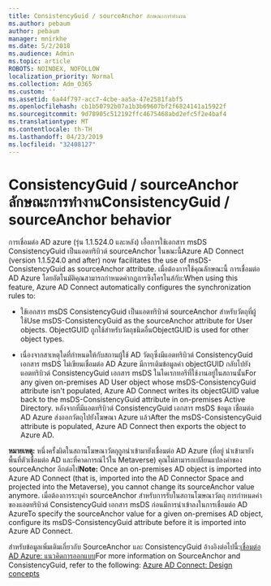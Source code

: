 ```yaml
---
title: ConsistencyGuid / sourceAnchor ลักษณะการทำงาน
ms.author: pebaum
author: pebaum
manager: mnirkhe
ms.date: 5/2/2018
ms.audience: Admin
ms.topic: article
ROBOTS: NOINDEX, NOFOLLOW
localization_priority: Normal
ms.collection: Adm_O365
ms.custom: ''
ms.assetid: 6a44f797-acc7-4cbe-aa5a-47e2581fabf5
ms.openlocfilehash: cb1b50792b07a1b3b69607bf2f6824141a15922f
ms.sourcegitcommit: 9d78905c512192ffc4675468abd2efc5f2e4baf4
ms.translationtype: MT
ms.contentlocale: th-TH
ms.lasthandoff: 04/23/2019
ms.locfileid: "32408127"
---
```

# <a name="consistencyguid--sourceanchor-behavior"></a><span data-ttu-id="e45a3-102">ConsistencyGuid / sourceAnchor ลักษณะการทำงาน</span><span class="sxs-lookup"><span data-stu-id="e45a3-102">ConsistencyGuid / sourceAnchor behavior</span></span>

<span data-ttu-id="e45a3-103">การเชื่อมต่อ AD azure (รุ่น 1.1.524.0 และหลัง) เอื้อการใช้เอกสาร msDS ConsistencyGuid เป็นแอตทริบิวต์ sourceAnchor ในขณะนี้</span><span class="sxs-lookup"><span data-stu-id="e45a3-103">Azure AD Connect (version 1.1.524.0 and after) now facilitates the use of msDS-ConsistencyGuid as sourceAnchor attribute.</span></span> <span data-ttu-id="e45a3-104">เมื่อต้องการใช้คุณลักษณะนี้ การเชื่อมต่อ AD Azure โดยอัตโนมัติคุณสามารถกำหนดค่ากฎการซิงโครไนส์กับ:</span><span class="sxs-lookup"><span data-stu-id="e45a3-104">When using this feature, Azure AD Connect automatically configures the synchronization rules to:</span></span>
  
- <span data-ttu-id="e45a3-105">ใช้เอกสาร msDS ConsistencyGuid เป็นแอตทริบิวต์ sourceAnchor สำหรับวัตถุที่ผู้ใช้</span><span class="sxs-lookup"><span data-stu-id="e45a3-105">Use msDS-ConsistencyGuid as the sourceAnchor attribute for User objects.</span></span> <span data-ttu-id="e45a3-106">ObjectGUID ถูกใช้สำหรับวัตถุชนิดอื่น</span><span class="sxs-lookup"><span data-stu-id="e45a3-106">ObjectGUID is used for other object types.</span></span>
    
- <span data-ttu-id="e45a3-107">เนื่องจากสาเหตุใดที่กำหนดให้กับสถานผู้ใช้ AD วัตถุซึ่งมีแอตทริบิวต์ ConsistencyGuid เอกสาร msDS ไม่เขียนเชื่อมต่อ AD Azure มีการเติมข้อมูลค่า objectGUID กลับไปยังแอตทริบิวต์ ConsistencyGuid เอกสาร msDS ในไดเรกทอรีที่ใช้งานอยู่ในสถานนั้น</span><span class="sxs-lookup"><span data-stu-id="e45a3-107">For any given on-premises AD User object whose msDS-ConsistencyGuid attribute isn't populated, Azure AD Connect writes its objectGUID value back to the msDS-ConsistencyGuid attribute in on-premises Active Directory.</span></span> <span data-ttu-id="e45a3-108">หลังจากที่มีแอตทริบิวต์ ConsistencyGuid เอกสาร msDS ข้อมูล เชื่อมต่อ AD Azure ส่งออกวัตถุไปยังโฆษณา Azure แล้ว</span><span class="sxs-lookup"><span data-stu-id="e45a3-108">After the msDS-ConsistencyGuid attribute is populated, Azure AD Connect then exports the object to Azure AD.</span></span>
    
 <span data-ttu-id="e45a3-109">**หมายเหตุ:** หนึ่งครั้งผิดในสถานโฆษณาวัตถุถูกนำเข้ามายังเชื่อมต่อ AD Azure (ที่อยู่ นำเข้ามายังพื้นที่ตัวเชื่อมต่อ AD และที่คาดการณ์ไว้ใน Metaverse) คุณไม่สามารถเปลี่ยนแปลงค่าของ sourceAnchor อีกต่อไป</span><span class="sxs-lookup"><span data-stu-id="e45a3-109">**Note:** Once an on-premises AD object is imported into Azure AD Connect (that is, imported into the AD Connector Space and projected into the Metaverse), you cannot change its sourceAnchor value anymore.</span></span> <span data-ttu-id="e45a3-110">เมื่อต้องการระบุค่า sourceAnchor สำหรับการรับในสถานโฆษณาวัตถุ การกำหนดค่าของแอตทริบิวต์ ConsistencyGuid เอกสาร msDS ก่อนมีการนำเข้าลงในการเชื่อมต่อ AD Azure</span><span class="sxs-lookup"><span data-stu-id="e45a3-110">To specify the sourceAnchor value for a given on-premises AD object, configure its msDS-ConsistencyGuid attribute before it is imported into Azure AD Connect.</span></span> 
  
<span data-ttu-id="e45a3-111">สำหรับข้อมูลเพิ่มเติมเกี่ยวกับ SourceAnchor และ ConsistencyGuid อ้างอิงต่อไปนี้:[เชื่อมต่อ AD Azure: แนวคิดการออกแบบ](https://docs.microsoft.com/azure/active-directory/connect/active-directory-aadconnect-design-concepts)</span><span class="sxs-lookup"><span data-stu-id="e45a3-111">For more information on SourceAnchor and ConsistencyGuid, refer to the following: [Azure AD Connect: Design concepts](https://docs.microsoft.com/azure/active-directory/connect/active-directory-aadconnect-design-concepts)</span></span>
  


